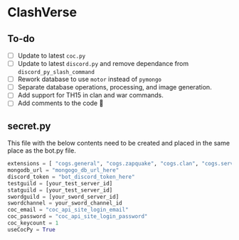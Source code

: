 # ClashVerse

## To-do

- [ ] Update to latest `coc.py`
- [ ] Update to latest `discord.py` and remove dependance from `discord_py_slash_command`
- [ ] Rework database to use `motor` instead of `pymongo`
- [ ] Separate database operations, processing, and image generation.
- [ ] Add support for TH15 in clan and war commands.
- [ ] Add comments to the code 🙈

## secret.py

This file with the below contents need to be created and placed in the same place as the bot.py file.

```py
extensions = [ "cogs.general", "cogs.zapquake", "cogs.clan", "cogs.server" ]
mongodb_url = "mongogo_db_url_here"
discord_token = "bot_discord_token_here"
testguild = [your_test_server_id]
statguild = [your_test_server_id]
swordguild = [your_sword_server_id]
swordchannel = your_sword_channel_id
coc_email = "coc_api_site_login_email"
coc_password = "coc_api_site_login_password"
coc_keycount = 1
useCocPy = True
```